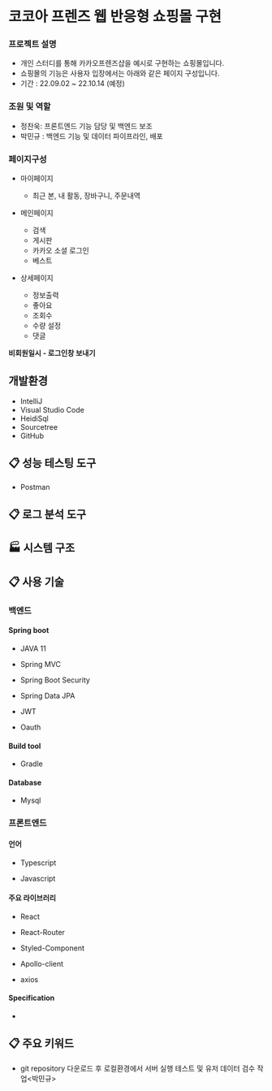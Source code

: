 # 코코아 프렌즈 웹 반응형 쇼핑몰 구현

### 프로젝트 설명

- 개인 스터디를 통해 카카오프렌즈샵을 예시로 구현하는 쇼핑몰입니다.
- 쇼핑몰의 기능은 사용자 입장에서는 아래와 같은 페이지 구성입니다.
- 기간 : 22.09.02 ~ 22.10.14 (예정)

### 조원 및 역할

- 정찬욱: 프론트엔드 기능 담당 및 백엔드 보조
- 박민규 : 백엔드 기능 및 데이터 파이프라인, 배포

### 페이지구성

- 마이페이지

  - 최근 본, 내 활동, 장바구니, 주문내역

- 메인페이지
  - 검색
  - 게시판
  - 카카오 소셜 로그인
  - 베스트
- 상세페이지
  - 정보출력
  - 좋아요
  - 조회수
  - 수량 설정
  - 댓글

**비회원일시 - 로그인창 보내기**

## 개발환경

- IntelliJ
- Visual Studio Code
- HeidiSql
- Sourcetree
- GitHub
 
## 📋 성능 테스팅 도구

- Postman

## 📋 로그 분석 도구

## 🏭 시스템 구조

## 📋 사용 기술

### 백엔드

#### Spring boot

- JAVA 11

- Spring MVC

- Spring Boot Security

- Spring Data JPA

- JWT

- Oauth

#### Build tool

- Gradle

#### Database

- Mysql

### 프론트엔드

#### 언어

- Typescript

- Javascript

#### 주요 라이브러리

- React

- React-Router

- Styled-Component

- Apollo-client

- axios

#### Specification

- 

## 📋 주요 키워드

- git repository 다운로드 후 로컬환경에서 서버 실행 테스트 및 유저 데이터 검수 작업<박민규>

